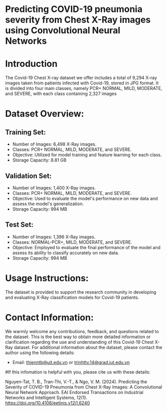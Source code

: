 # Predicting COVID-19 pneumonia severity from Chest X-Ray images using Convolutional Neural Networks
# Introduction
The Covid-19 Chest X-ray dataset we offer includes a total of 9,294 X-ray images taken from patients infected with Covid-19, stored in JPG format. It is divided into four main classes, namely PCR+ NORMAL, MILD, MODERATE, and SEVERE, with each class containing 2,327 images
# Dataset Overview:
## Training Set:
 -  Number of Images: 6,498 X-Ray images.
 - Classes: PCR+ NORMAL, MILD, MODERATE, and SEVERE.
 - Objective: Utilized for model training and feature learning for each class.
 - Storage Capacity: 8.81 GB
## Validation Set:
 -  Number of Images: 1,400 X-Ray images.
 -  Classes: PCR+ NORMAL, MILD, MODERATE, and SEVERE.
 -  Objective: Used to evaluate the model's performance on new data and assess the model's generalization.
 -  Storage Capacity: 994 MB
## Test Set:
 -  Number of Images: 1,396 X-Ray images.
 -  Classes: NORMAL-PCR+, MILD, MODERATE, and SEVERE.
 -  Objective: Employed to evaluate the final performance of the model and assess its ability to classify accurately on new data.
 -  Storage Capacity: 994 MB
# Usage Instructions:
The dataset is provided to support the research community in developing and evaluating X-Ray classification models for Covid-19 patients.

# Contact Information:
We warmly welcome any contributions, feedback, and questions related to the dataset. This is the best way to obtain more detailed information or clarification regarding the use and understanding of this Covid-19 Chest X-Ray dataset. For additional information about the dataset, please contact the author using the following details:
- Email: thienntb@uit.edu.vn or trinhttv.14@grad.iut.edu.vn
  
#If this infomation is helpful with you, please cite us with these details:

Nguyen-Tat, T. B., Tran-Thi, V.-T., & Ngo, V. M. (2024). Predicting the Severity of COVID-19 Pneumonia from Chest X-Ray Images: A Convolutional Neural Network Approach. EAI Endorsed Transactions on Industrial Networks and Intelligent Systems, 12(1). https://doi.org/10.4108/eetinis.v12i1.6240
